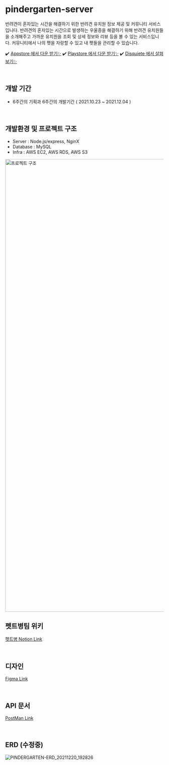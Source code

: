 # pindergarten-server
반려견이 혼자있는 시간을 해결하기 위한 반려견 유치원 정보 제공 및 커뮤니티 서비스입니다. 반려견의 혼자있는 시간으로 발생하는 우울증을 해결하기 위해 반려견 유치원들을 소개해주고 가까운 유치원을 조회 및 상세 정보와 리뷰 등을 볼 수 있는 서비스입니다. 커뮤니티에서 나의 펫을 자랑할 수 있고 내 펫들을 관리할 수 있습니다. 

✔️ [Appstore 에서 다운 받기✨](https://apps.apple.com/kr/app/%ED%95%80%EB%8D%94%EA%B0%80%EB%93%A0/id1597786094)
✔️ [Playstore 에서 다운 받기✨](https://play.google.com/store/apps/details?id=com.petbyung.pindergarten_android)
✔️ [Disquiete 에서 살펴보기✨](https://disquiet.io/product/%ED%95%80%EB%8D%94%EA%B0%80%EB%93%A0)

<br>

## 개발 기간
- 6주간의 기획과 6주간의 개발기간 ( 2021.10.23 ~ 2021.12.04 )

<br>

## 개발환경 및 프로젝트 구조
- Server : Node.js/express, NginX
- Database : MySQL
- Infra : AWS EC2, AWS RDS, AWS S3

<img width="1437" alt="프로젝트 구조" src="https://user-images.githubusercontent.com/46320067/146676234-2b2275a9-998d-4e1b-8364-9de05c267aaf.png">


<br>

## 펫트병팀 위키
[펫트병 Notion Link](https://www.notion.so/makeus-challenge/Pindergarten-6fe21afc60b04e48a4c69cb402e5091f)

<br>

## 디자인
[Figma Link](https://www.figma.com/file/MO7vBuZEhxhWj69RmO9P1U/Pindergarten)

<br>

## API 문서

[PostMan Link](https://documenter.getpostman.com/view/12762028/UVJZoJLp)

<br>

## ERD (수정중)

![PINDERGARTEN-ERD_20211220_192826](https://user-images.githubusercontent.com/46320067/146753217-dd53d54b-970c-4b6d-abaa-bfae37c1361b.png)

